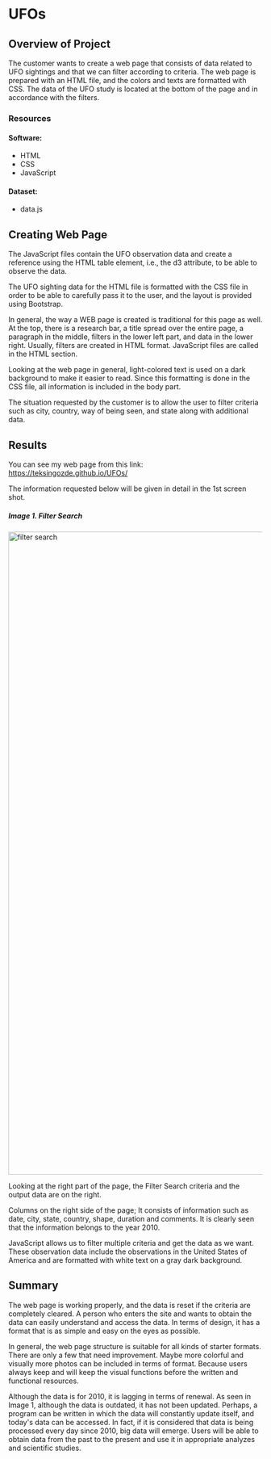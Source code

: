 # UFOs

## Overview of Project
The customer wants to create a web page that consists of data related to UFO sightings and that we can filter according to criteria. The web page is prepared with an HTML file, and the colors and texts are formatted with CSS. The data of the UFO study is located at the bottom of the page and in accordance with the filters.

### Resources
#### Software:
- HTML
- CSS
- JavaScript


#### Dataset:
- data.js

## Creating Web Page 
The JavaScript files contain the UFO observation data and create a reference using the HTML table element, i.e., the d3 attribute, to be able to observe the data.

The UFO sighting data for the HTML file is formatted with the CSS file in order to be able to carefully pass it to the user, and the layout is provided using Bootstrap.

In general, the way a WEB page is created is traditional for this page as well. At the top, there is a research bar, a title spread over the entire page, a paragraph in the middle, filters in the lower left part, and data in the lower right. Usually, filters are created in HTML format. JavaScript files are called in the HTML section.

Looking at the web page in general, light-colored text is used on a dark background to make it easier to read. Since this formatting is done in the CSS file, all information is included in the body part.

The situation requested by the customer is to allow the user to filter criteria such as city, country, way of being seen, and state along with additional data.

## Results
You can see my web page from this link: https://teksingozde.github.io/UFOs/

The information requested below will be given in detail in the 1st screen shot.

##### Image 1. Filter Search 
<img width="1274" alt="filter search" src="https://user-images.githubusercontent.com/26927158/205183051-a14c73b4-8d0d-4497-bd5f-41d9bb70c277.png">

Looking at the right part of the page, the Filter Search criteria and the output data are on the right.

Columns on the right side of the page; It consists of information such as date, city, state, country, shape, duration and comments. It is clearly seen that the information belongs to the year 2010.

JavaScript allows us to filter multiple criteria and get the data as we want. These observation data include the observations in the United States of America and are formatted with white text on a gray dark background.

## Summary

The web page is working properly, and the data is reset if the criteria are completely cleared. A person who enters the site and wants to obtain the data can easily understand and access the data. In terms of design, it has a format that is as simple and easy on the eyes as possible.

In general, the web page structure is suitable for all kinds of starter formats. There are only a few that need improvement. Maybe more colorful and visually more photos can be included in terms of format. Because users always keep and will keep the visual functions before the written and functional resources.

Although the data is for 2010, it is lagging in terms of renewal. As seen in Image 1, although the data is outdated, it has not been updated. Perhaps, a program can be written in which the data will constantly update itself, and today's data can be accessed. In fact, if it is considered that data is being processed every day since 2010, big data will emerge. Users will be able to obtain data from the past to the present and use it in appropriate analyzes and scientific studies.



